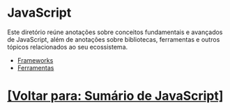 # JavaScript

Este diretório reúne anotações sobre conceitos fundamentais e avançados de JavaScript, além de anotações sobre bibliotecas, ferramentas e outros tópicos relacionados ao seu ecossistema.

- [Frameworks](./1-frameworks/1-frameworks.md)
- [Ferramentas](./2-ferramentas/1-ferramentas.md)

# [[Voltar para: Sumário de JavaScript]](../sumario-javascript.md)